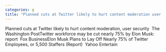 ```yaml
---
categories: g
title: "Planned cuts at Twitter likely to hurt content moderation user security  The Washington Post"
---
```

Planned cuts at Twitter likely to hurt content moderation, user security&nbsp;&nbsp;The Washington PostTwitter workforce may be cut nearly 75% by Elon Musk: report&nbsp;&nbsp;Fox BusinessElon Musk Plans to Lay Off Nearly 75% of Twitter Employees, or 5,500 Staffers (Report)&nbsp;&nbsp;Yahoo Entertain